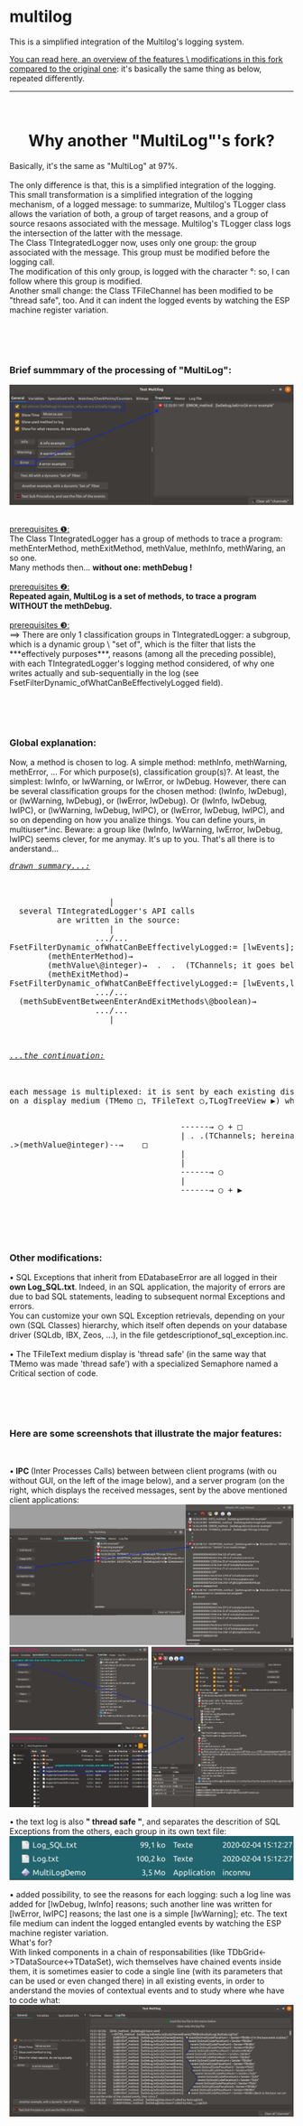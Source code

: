 # multilog
This is a simplified integration of the Multilog's logging system. 

[You can read here, an overview of the features \ modifications in this fork compared to the original one](https://github.com/devEric69/multilog/blob/master/multilog_doc/overwiew.htm): it's basically the same thing as below, repeated differently.
<br>

***

<br>
<h1 align="center"> Why another "MultiLog"'s fork? </h1>
Basically, it's the same as "MultiLog" at 97%.<br>
<br>
The only difference is that, this is a simplified integration of the logging.<br>
This small transformation is a simplified integration of the logging mechanism, of a logged message: 
to summarize, Multilog's TLogger class allows the variation of both, a group of target reasons, and a group of source resaons associated with the message. 
Multilog's TLogger class logs the intersection of the latter with the message.<br>
The Class TIntegratedLogger now, uses only one group: the group associated with the message. This group must be modified before the logging call.<br>
The modification of this only group, is logged with the character °: so, I can follow where this group is modified.<br>
Another small change: the Class TFileChannel has been modified to be "thread safe", too. And it can indent the logged events by watching the ESP machine register variation.
  
<br><br><br>
<h3> Brief summmary of the processing of "MultiLog": </h3>

![multilog_doc/overwiewFiles/ExampleOfMinimumFilter.png](https://github.com/devEric69/multilog/blob/master/multilog_doc/overwiewFiles/ExampleOfMinimumFilter.png)

<br>
<u>prerequisites ❶:</u><br>
The Class TIntegratedLogger has a group of methods to trace a program: methEnterMethod, methExitMethod, methValue, methInfo, methWaring, an so one.<br>
Many methods then... <b>without one: methDebug !</b><br>
<br>
<u>prerequisites ❷:</u><br>
<b>Repeated again, MultiLog is a set of methods, to trace a program WITHOUT the methDebug.</b><br>
<br>
<u>prerequisites ❸:</u><br>
==> There are only 1 classification groups in TIntegratedLogger: a subgroup, which is a dynamic group \ "set of", which is the filter that lists the ***effectively purposes***, 
reasons (among all the preceding possible), with each TIntegratedLogger's logging method considered, 
of why one writes actually and sub-sequentially in the log (see FsetFilterDynamic_ofWhatCanBeEffectivelyLogged field).<br>

<br><br><br>
<h3>Global explanation:</h3>
Now, a method is chosen to log. A simple method: methInfo, methWarning, methError, ... For which purpose(s), classification group(s)?. At least, the simplest: lwInfo, or lwWarning, or lwError, or lwDebug.
However, there can be several classification groups for the chosen method: (lwInfo, lwDebug), or (lwWarning, lwDebug), or (lwError, lwDebug). Or (lwInfo, lwDebug, lwIPC), or (lwWarning, lwDebug, lwIPC), or (lwError, lwDebug, lwIPC), and so on depending on how you analize things. 
<span class="stabilo_gris">You can define yours, in multiuser*.inc.</span>
Beware: a group like (lwInfo, lwWarning, lwError, lwDebug, lwIPC) seems clever, for me anymay. It's up to you.
That's all there is to anderstand...
<pre>
<u><i>drawn summary...:</i></u><br>
<br>
                     |
  several TIntegratedLogger's API calls 
          are written in the source:
                     |
                  .../...
FsetFilterDynamic_ofWhatCanBeEffectivelyLogged:= [lwEvents];
        (methEnterMethod)→
        (methValue\@integer)→  .  .  (TChannels; it goes below).  .  .>
        (methExitMethod)→
FsetFilterDynamic_ofWhatCanBeEffectivelyLogged:= [lwEvents,lwDebug];
                  .../...
  (methSubEventBetweenEnterAndExitMethods\@boolean)→
                  .../...
                     |
<br><br>
<u><i>...the continuation:</i></u><br>
<br>
each message is multiplexed: it is sent by each existing display channel over time,
on a display medium (TMemo □, TFileText ○,TLogTreeView ▶) where it is displayed:

&nbsp;&nbsp;&nbsp;&nbsp;&nbsp;&nbsp;&nbsp;&nbsp;&nbsp;&nbsp;&nbsp;&nbsp;&nbsp;&nbsp;&nbsp;&nbsp;&nbsp;&nbsp;&nbsp;&nbsp;&nbsp;&nbsp;&nbsp;&nbsp;&nbsp;&nbsp;&nbsp;&nbsp;&nbsp;&nbsp;&nbsp;&nbsp;&nbsp;&nbsp;&nbsp;&nbsp;------→            ○ + □
&nbsp;&nbsp;&nbsp;&nbsp;&nbsp;&nbsp;&nbsp;&nbsp;&nbsp;&nbsp;&nbsp;&nbsp;&nbsp;&nbsp;&nbsp;&nbsp;&nbsp;&nbsp;&nbsp;&nbsp;&nbsp;&nbsp;&nbsp;&nbsp;&nbsp;&nbsp;&nbsp;&nbsp;&nbsp;&nbsp;&nbsp;&nbsp;&nbsp;&nbsp;&nbsp;&nbsp;|
.  .(TChannels; hereinafter).  .>(methValue\@integer)--→&nbsp;&nbsp;&nbsp; □
&nbsp;&nbsp;&nbsp;&nbsp;&nbsp;&nbsp;&nbsp;&nbsp;&nbsp;&nbsp;&nbsp;&nbsp;&nbsp;&nbsp;&nbsp;&nbsp;&nbsp;&nbsp;&nbsp;&nbsp;&nbsp;&nbsp;&nbsp;&nbsp;&nbsp;&nbsp;&nbsp;&nbsp;&nbsp;&nbsp;&nbsp;&nbsp;&nbsp;&nbsp;&nbsp;&nbsp;|
&nbsp;&nbsp;&nbsp;&nbsp;&nbsp;&nbsp;&nbsp;&nbsp;&nbsp;&nbsp;&nbsp;&nbsp;&nbsp;&nbsp;&nbsp;&nbsp;&nbsp;&nbsp;&nbsp;&nbsp;&nbsp;&nbsp;&nbsp;&nbsp;&nbsp;&nbsp;&nbsp;&nbsp;&nbsp;&nbsp;&nbsp;&nbsp;&nbsp;&nbsp;&nbsp;&nbsp;|
&nbsp;&nbsp;&nbsp;&nbsp;&nbsp;&nbsp;&nbsp;&nbsp;&nbsp;&nbsp;&nbsp;&nbsp;&nbsp;&nbsp;&nbsp;&nbsp;&nbsp;&nbsp;&nbsp;&nbsp;&nbsp;&nbsp;&nbsp;&nbsp;&nbsp;&nbsp;&nbsp;&nbsp;&nbsp;&nbsp;&nbsp;&nbsp;&nbsp;&nbsp;&nbsp;&nbsp;|
&nbsp;&nbsp;&nbsp;&nbsp;&nbsp;&nbsp;&nbsp;&nbsp;&nbsp;&nbsp;&nbsp;&nbsp;&nbsp;&nbsp;&nbsp;&nbsp;&nbsp;&nbsp;&nbsp;&nbsp;&nbsp;&nbsp;&nbsp;&nbsp;&nbsp;&nbsp;&nbsp;&nbsp;&nbsp;&nbsp;&nbsp;&nbsp;&nbsp;&nbsp;&nbsp;&nbsp;------→            ○
&nbsp;&nbsp;&nbsp;&nbsp;&nbsp;&nbsp;&nbsp;&nbsp;&nbsp;&nbsp;&nbsp;&nbsp;&nbsp;&nbsp;&nbsp;&nbsp;&nbsp;&nbsp;&nbsp;&nbsp;&nbsp;&nbsp;&nbsp;&nbsp;&nbsp;&nbsp;&nbsp;&nbsp;&nbsp;&nbsp;&nbsp;&nbsp;&nbsp;&nbsp;&nbsp;&nbsp;|
&nbsp;&nbsp;&nbsp;&nbsp;&nbsp;&nbsp;&nbsp;&nbsp;&nbsp;&nbsp;&nbsp;&nbsp;&nbsp;&nbsp;&nbsp;&nbsp;&nbsp;&nbsp;&nbsp;&nbsp;&nbsp;&nbsp;&nbsp;&nbsp;&nbsp;&nbsp;&nbsp;&nbsp;&nbsp;&nbsp;&nbsp;&nbsp;&nbsp;&nbsp;&nbsp;&nbsp;------→            ○ + ▶
</pre>

<br><br><br>
<h3> Other modifications: </h3>
• SQL Exceptions that inherit from EDatabaseError are all logged in their <b>own Log_SQL.txt</b>. Indeed, in an SQL application, the majority of errors are due to bad SQL statements, 
leading to subsequent normal Exceptions and errors.<br>
You can customize your own SQL Exception retrievals, depending on your own (SQL Classes) hierarchy, which itself often depends on your database driver (SQLdb, IBX, Zeos, ...), 
in the file <span class="stabilo_gris">getdescriptionof_sql_exception.inc</span>.<br>      
<br> 
• The TFileText medium display is 'thread safe' (in the same way that TMemo was made 'thread safe') with a specialized Semaphore named a Critical section of code.<br>

<br><br><br>
<h3>Here are some screenshots that illustrate the major features:</h3>
<br>

•<b> IPC </b>(Inter Processes Calls) between between client programs (with ou without GUI, on the left of the image below), and a server program (on the right, which displays the received messages, sent by the above mentioned client applications:
![multilog_doc/overwiewFiles/simpleviewer.png](https://github.com/devEric69/multilog/blob/master/multilog_doc/overwiewFiles/simpleviewer.png)
![multilog_doc/overwiewFiles/clientsandServerIPC.png](https://github.com/devEric69/multilog/blob/master/multilog_doc/overwiewFiles/clientsandServerIPC.png)

 
• the text log is also <b>" thread safe "</b>, and separates the descrition of SQL Exceptions from the others, each group in its own text file:
![multilog_doc/overwiewFiles/differenciedLog.png](https://github.com/devEric69/multilog/blob/master/multilog_doc/overwiewFiles/differenciedLog.png)

• added possibility, to see the reasons for each logging: such a log line was added for [lwDebug, lwInfo] reasons; such another line was written for [lwError, lwIPC] reasons; the last one is a simple [lwWarning]; etc. The text file medium can indent the logged entangled events by watching the ESP machine register variation.<br>
What's for?<br>
With linked components in a chain of responsabilities (like TDbGrid<->TDataSource<->TDataSet), wich themselves have chained events inside them, it is sometimes easier to code a single line (with its parameters that can be used or even changed there) in all existing events, in order to anderstand the movies of contextual events and to study where whe have to code what:
![multilog_doc/overwiewFiles/autoMultiLog_IndentedEBP.png](https://github.com/devEric69/multilog/blob/master/multilog_doc/overwiewFiles/autoMultiLog_IndentedEBP.png)
 
